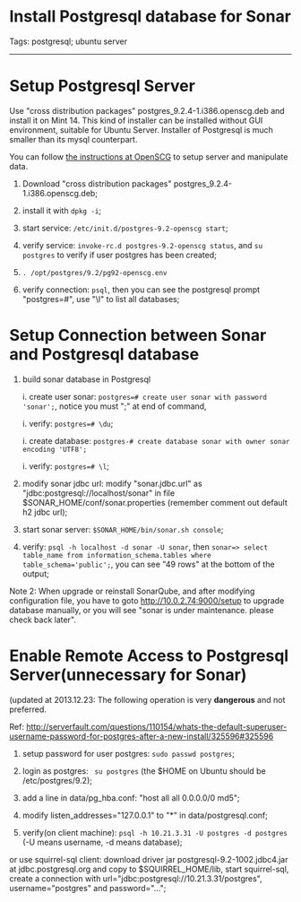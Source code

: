 # Install Postgresql database for Sonar
Tags: postgresql; ubuntu server

------

# Setup Postgresql Server

Use "cross distribution packages" postgres_9.2.4-1.i386.openscg.deb and install it on Mint 14.
This kind of installer can be installed without GUI environment, suitable for Ubuntu Server.
Installer of Postgresql is much smaller than its mysql counterpart.

You can follow [the instructions at OpenSCG](http://wiki.openscg.com/index.php/Postgres_9.1_DEB)
to setup server and manipulate data. 

1. Download "cross distribution packages" postgres_9.2.4-1.i386.openscg.deb;

1. install it with `dpkg -i`;

1. start service: `/etc/init.d/postgres-9.2-openscg start`;

1. verify service: `invoke-rc.d postgres-9.2-openscg status`,
   and `su postgres` to verify if user postgres has been created;

1. `. /opt/postgres/9.2/pg92-openscg.env`

1. verify connection: `psql`, then you can see the postgresql prompt "postgres=#",
   use "\l" to list all databases;

# Setup Connection between Sonar and Postgresql database

1. build sonar database in Postgresql

    i. create user sonar: `postgres=# create user sonar with password 'sonar';`,
       notice you must ";" at end of command, 

    i. verify: `postgres=# \du`; 

    i. create database: `postgres-# create database sonar with owner sonar encoding 'UTF8';` 

    i. verify: `postgres=# \l`; 

1. modify sonar jdbc url: modify "sonar.jdbc.url" as "jdbc:postgresql://localhost/sonar"
   in file $SONAR_HOME/conf/sonar.properties (remember comment out default h2 jdbc url); 

1. start sonar server: `$SONAR_HOME/bin/sonar.sh console`;

1. verify: `psql -h localhost -d sonar -U sonar`,
   then `sonar=> select table_name from information_schema.tables where table_schema='public';`,
   you can see "49 rows" at the bottom of the output;

Note 2:
When upgrade or reinstall SonarQube, and after modifying configuration file,
you have to goto http://10.0.2.74:9000/setup to upgrade database manually,
or you will see "sonar is under maintenance. please check back later".

# Enable Remote Access to Postgresql Server(unnecessary for Sonar)

(updated at 2013.12.23: The following operation is very **dangerous** and not preferred.

Ref: http://serverfault.com/questions/110154/whats-the-default-superuser-username-password-for-postgres-after-a-new-install/325596#325596

1. setup password for user postgres: `sudo passwd postgres`;

1. login as postgres: ` su postgres` (the $HOME on Ubuntu should be /etc/postgres/9.2);

1. add a line in data/pg_hba.conf: "host all all 0.0.0.0/0 md5";

1. modify listen_addresses="127.0.0.1" to "*" in data/postgresql.conf;

1. verify(on client machine): `psql -h 10.21.3.31 -U postgres -d postgres`
   (-U means username, -d means database);

or use squirrel-sql client: download driver jar postgresql-9.2-1002.jdbc4.jar
at jdbc.postgresql.org and copy to $SQUIRREL_HOME/lib, start squirrel-sql,
create a connection with url="jdbc:postgresql://10.21.3.31/postgres",
username="postgres" and password="...";
